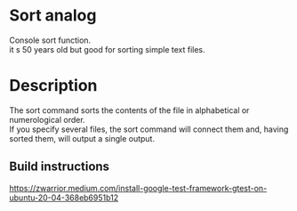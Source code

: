 # Sort analog 

Console sort function.</br> 
it s 50 years old but good for sorting simple text files. </br>

# Description

The sort command sorts the contents of the file in alphabetical or numerological order.</br>
If you specify several files, the sort command will connect them and, having sorted them, will output a single output.</br>


## Build instructions

https://zwarrior.medium.com/install-google-test-framework-gtest-on-ubuntu-20-04-368eb6951b12
